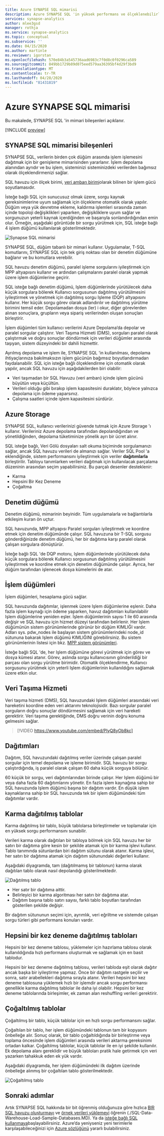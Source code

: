 ```yaml
---
title: Azure SYNAPSE SQL mimarisi
description: Azure SYNAPSE SQL 'in yüksek performans ve ölçeklenebilirlik elde etmek için Azure depolama ile büyük ölçüde paralel işleme (MPP) nasıl birleştirdiğini öğrenin.
services: synapse-analytics
author: mlee3gsd
manager: rothja
ms.service: synapse-analytics
ms.topic: conceptual
ms.subservice: ''
ms.date: 04/15/2020
ms.author: martinle
ms.reviewer: igorstan
ms.openlocfilehash: 570e84b3a545736aad6983c7f0d8c0f0296ca589
ms.sourcegitcommit: 849bb1729b89d075eed579aa36395bf4d29f3bd9
ms.translationtype: MT
ms.contentlocale: tr-TR
ms.lasthandoff: 04/28/2020
ms.locfileid: "81431819"
---
```

# <a name="azure-synapse-sql-architecture"></a>Azure SYNAPSE SQL mimarisi 

Bu makalede, SYNAPSE SQL 'in mimari bileşenleri açıklanır.

[!INCLUDE [preview](../includes/note-preview.md)]

## <a name="synapse-sql-architecture-components"></a>SYNAPSE SQL mimarisi bileşenleri

SYNAPSE SQL, verilerin birden çok düğüm arasında işlem işlemesini dağıtmak için bir genişleme mimarisinden yararlanır. İşlem depolama alanından ayrıdır ve bu işlem, sisteminizi sisteminizdeki verilerden bağımsız olarak ölçeklendirmenizi sağlar. 

SQL havuzu için ölçek birimi, [veri ambarı birimi](resource-consumption-models.md)olarak bilinen bir işlem gücü soyutlamasıdır. 

İsteğe bağlı SQL için sunucusuz olmak üzere, sorgu kaynak gereksinimlerine uyum sağlamak için ölçekleme otomatik olarak yapılır. Düğüm veya yük devretme ekleme, kaldırma işlemleri sırasında zaman içinde topoloji değişiklikleri yaparken, değişikliklere uyum sağlar ve sorgunuzun yeterli kaynak içerdiğinden ve başarıyla sonlandırdığından emin olur. Örneğin, aşağıdaki görüntüde bir sorgu yürütmek için, SQL isteğe bağlı 4 işlem düğümü kullanılarak gösterilmektedir.

![Synapse SQL mimarisi](./media//overview-architecture/sql-architecture.png)

SYNAPSE SQL, düğüm tabanlı bir mimari kullanır. Uygulamalar, T-SQL komutlarını, SYNAPSE SQL için tek giriş noktası olan bir denetim düğümüne bağlanır ve bu komutlara verebilir. 

SQL havuzu denetim düğümü, paralel işleme sorgularını iyileştirmek için MPP altyapısını kullanır ve ardından çalışmalarını paralel olarak yapmak üzere işlem düğümlerine geçirir. 

SQL isteğe bağlı denetim düğümü, Işlem düğümlerinde yürütülecek daha küçük sorgulara bölerek Kullanıcı sorgusunun dağıtılmış yürütülmesini iyileştirmek ve yönetmek için dağıtılmış sorgu Işleme (DQP) altyapısını kullanır. Her küçük sorgu görev olarak adlandırılır ve dağıtılmış yürütme birimini temsil eder. Depolamadan dosya (ler) i okur, diğer görevlerden alınan sonuçlara, grupların veya sipariş verilerinden oluşan sonuçları birleştirir. 

İşlem düğümleri tüm kullanıcı verilerini Azure Depolama’da depolar ve paralel sorgular çalıştırır. Veri Taşıma Hizmeti (DMS), sorguları paralel olarak çalıştırmak ve doğru sonuçlar döndürmek için verileri düğümler arasında taşıyan, sistem düzeyindeki bir dahili hizmettir. 

Ayrılmış depolama ve işlem ile, SYNAPSE SQL 'in kullanılması, depolama ihtiyaçlarınıza bakılmaksızın işlem gücünün bağımsız boyutlandırmadan faydalanabilir. SQL için isteğe bağlı ölçeklendirme için otomatik olarak yapılır, ancak SQL havuzu için aşağıdakilerden biri olabilir:

* Veri taşımadan bir SQL Havuzu (veri ambarı) içinde işlem gücünü büyütün veya küçültün.
* Verileri olduğu gibi bırakıp işlem kapasitesini duraklatır, böylece yalnızca depolama için ödeme yaparsınız.
* Çalışma saatleri içinde işlem kapasitesini sürdürür.

## <a name="azure-storage"></a>Azure Storage

SYNAPSE SQL, kullanıcı verilerinizi güvende tutmak için Azure Storage 'ı kullanır. Verileriniz Azure depolama tarafından depolandığından ve yönetildiğinden, depolama tüketiminize yönelik ayrı bir ücret alınır. 

SQL isteğe bağlı, Veri Gölü dosyaları salt okuma biçiminde sorgulamanızı sağlar, ancak SQL havuzu verileri de almanızı sağlar. Veriler SQL Pool 'a eklendiğinde, sistem performansını iyileştirmek için veriler **dağıtımlarla** birleştirilir. Tabloyu tanımlarken verileri dağıtmak için kullanılacak parçalama düzeninin arasından seçim yapabilirsiniz. Bu parçalı desenler desteklenir:

* Karma
* Hepsini Bir Kez Deneme
* Çoğaltma

## <a name="control-node"></a>Denetim düğümü

Denetim düğümü, mimarinin beyinidir. Tüm uygulamalarla ve bağlantılarla etkileşim kuran ön uçtur. 

SQL havuzunda, MPP altyapısı Paralel sorguları iyileştirmek ve koordine etmek için denetim düğümünde çalışır. SQL havuzuna bir T-SQL sorgusu gönderdiğinizde denetim düğümü, her bir dağıtıma karşı paralel olarak çalışan sorgulara dönüştürür.

İsteğe bağlı SQL 'de DQP motoru, Işlem düğümlerinde yürütülecek daha küçük sorgulara bölerek Kullanıcı sorgusunun dağıtılmış yürütülmesini iyileştirmek ve koordine etmek için denetim düğümünde çalışır. Ayrıca, her düğüm tarafından işlenecek dosya kümelerini de atar.

## <a name="compute-nodes"></a>İşlem düğümleri

İşlem düğümleri, hesaplama gücü sağlar. 

SQL havuzunda dağıtımlar, işlenmek üzere Işlem düğümlerine eşlenir. Daha fazla işlem kaynağı için ödeme yaparken, havuz dağıtımları kullanılabilir Işlem düğümlerine yeniden eşler. İşlem düğümlerinin sayısı 1 ile 60 arasında değişir ve SQL havuzu için hizmet düzeyi tarafından belirlenir. Her Işlem düğümünün sistem görünümlerinde görünür bir düğüm KIMLIĞI vardır. Adları sys. pdw_nodes ile başlayan sistem görünümlerindeki node_id sütununa bakarak Işlem düğümü KIMLIĞINI görebilirsiniz. Bu sistem görünümlerinin listesi için bkz. [MPP sistem görünümleri](/sql/relational-databases/system-catalog-views/sql-data-warehouse-and-parallel-data-warehouse-catalog-views?view=azure-sqldw-latest).

İsteğe bağlı SQL 'de, her Işlem düğümüne görevi yürütmek için görev ve dosya kümesi atanır. Görev, aslında sorgu kullanıcısının gönderildiği bir parçası olan sorgu yürütme birimidir. Otomatik ölçeklendirme, Kullanıcı sorgusunu yürütmek için yeterli Işlem düğümlerinin kullanıldığını sağlamak üzere etkin olur.

## <a name="data-movement-service"></a>Veri Taşıma Hizmeti

Veri taşıma hizmeti (DMS), SQL havuzundaki Işlem düğümleri arasındaki veri hareketini koordine eden veri aktarımı teknolojisidir. Bazı sorgular paralel sorguların doğru sonuçlar döndürmesini sağlamak için veri hareketi gerektirir. Veri taşıma gerektiğinde, DMS doğru verinin doğru konuma gelmesini sağlar.

> [!VIDEO https://www.youtube.com/embed/PlyQ8yOb8kc]

## <a name="distributions"></a>Dağıtımları

Dağıtım, SQL havuzundaki dağıtılmış veriler üzerinde çalışan paralel sorgular için temel depolama ve işleme birimidir. SQL havuzu bir sorgu çalıştırdığında, iş paralel olarak çalışan 60 daha küçük sorguya bölünür. 

60 küçük bir sorgu, veri dağıtımlarından birinde çalışır. Her Işlem düğümü bir veya daha fazla 60 dağıtımlarını yönetir. En fazla işlem kaynağına sahip bir SQL havuzunda Işlem düğümü başına bir dağıtım vardır. En düşük işlem kaynaklarına sahip bir SQL havuzunda tek bir işlem düğümündeki tüm dağıtımlar vardır. 

## <a name="hash-distributed-tables"></a>Karma dağıtılmış tablolar
Karma dağıtılmış bir tablo, büyük tablolarsa birleştirmeler ve toplamalar için en yüksek sorgu performansını sunabilir. 

Verileri karma olarak dağıtılan bir tabloya bölmek için SQL havuzu her bir satırı bir dağıtıma göre kesin bir şekilde atamak için bir karma işlevi kullanır. Tablo tanımında sütunlardan biri dağıtım sütunu olarak atanır. Karma işlevi, her satırı bir dağıtıma atamak için dağıtım sütunundaki değerleri kullanır.

Aşağıdaki diyagramda, tam (dağıtılmamış bir tablonun) karma olarak dağıtılan tablo olarak nasıl depolandığı gösterilmektedir. 

![Dağıtılmış tablo](media//overview-architecture/hash-distributed-table.png "Dağıtılmış tablo") 

* Her satır bir dağıtıma aittir. 
* Belirleyici bir karma algoritması her satırı bir dağıtıma atar. 
* Dağıtım başına tablo satırı sayısı, farklı tablo boyutları tarafından gösterilen şekilde değişir.

Bir dağıtım sütununun seçimi için, ayrımlık, veri eğriltme ve sistemde çalışan sorgu türleri gibi performans konuları vardır.

## <a name="round-robin-distributed-tables"></a>Hepsini bir kez deneme dağıtılmış tabloları

Hepsini bir kez deneme tablosu, yüklemeler için hazırlama tablosu olarak kullanıldığında hızlı performans oluşturmak ve sağlamak için en basit tablodur.

Hepsini bir kez deneme dağıtılmış tablosu, verileri tabloda eşit olarak dağıtır ancak başka bir iyileştirme yapmaz. Önce bir dağıtım rastgele seçilir ve sonra, satır arabellekleri dağıtıma sırayla atanır. Verileri hepsini bir kez deneme tablosuna yüklemek hızlı bir işlemdir ancak sorgu performansı genellikle karma dağıtılmış tablolar ile daha iyi olabilir. Hepsini bir kez deneme tablolarında birleşimler, ek zaman alan reshuffling verileri gerektirir.

## <a name="replicated-tables"></a>Çoğaltılmış tablolar
Çoğaltılmış bir tablo, küçük tablolar için en hızlı sorgu performansını sağlar.

Çoğaltılan bir tablo, her işlem düğümündeki tablonun tam bir kopyasını önbelleğe alır. Sonuç olarak, bir tablo çoğaltıldığında bir birleştirme veya toplama öncesinde işlem düğümleri arasında verileri aktarma gereksinimi ortadan kalkar. Çoğaltılmış tablolar, küçük tablolar ile en iyi şekilde kullanılır. Ek depolama alanı gereklidir ve büyük tabloları pratik hale getirmek için veri yazarken tahakkuk eden ek yük vardır. 

Aşağıdaki diyagramda, her işlem düğümündeki ilk dağıtım üzerinde önbelleğe alınmış bir çoğaltılan tablo gösterilmektedir. 

![Çoğaltılmış tablo](media/overview-architecture/replicated-table.png "Çoğaltılmış tablo") 

## <a name="next-steps"></a>Sonraki adımlar

Artık SYNAPSE SQL hakkında bir bit öğrenmiş olduğunuza göre hızlıca [BIR SQL havuzu oluşturmayı](../quickstart-create-sql-pool.md) ve [örnek verileri yüklemeyi](../sql-data-warehouse/sql-data-warehouse-load-from-azure-blob-storage-with-polybase.md) öğrenin (./SQL-Data-Warehouse-Load-Sample-Databases.MD). Ya da [isteğe bağlı SQL kullanmaya](../quickstart-sql-on-demand.md)başlayabilirsiniz. Azure’da yeniyseniz yeni terimlerle karşılaşabileceğinizi için [Azure sözlüğünü](../../azure-glossary-cloud-terminology.md) yararlı bulabilirsiniz. 
